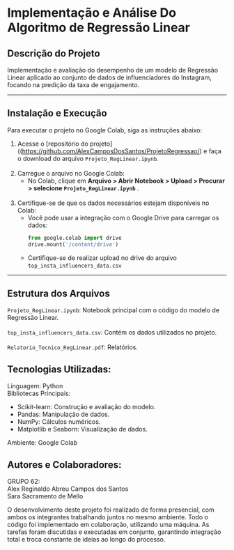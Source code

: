 # Implementação e Análise Do Algoritmo de Regressão Linear 

## **Descrição do Projeto**
Implementação e avaliação do desempenho de um modelo de Regressão Linear aplicado ao conjunto de dados de influenciadores do Instagram, focando na predição da taxa de engajamento.

--- 

## **Instalação e Execução**
Para executar o projeto no Google Colab, siga as instruções abaixo:

1. Acesse o [repositório do projeto]((https://github.com/AlexCamposDosSantos/ProjetoRegressao/) e faça o download do arquivo `Projeto_RegLinear.ipynb`.</br></br>
2. Carregue o arquivo no Google Colab:
   - No Colab, clique em **Arquivo > Abrir Notebook > Upload > Procurar > selecione `Projeto_RegLinear.ipynb`** .</br></br>
3. Certifique-se de que os dados necessários estejam disponíveis no Colab:
   - Você pode usar a integração com o Google Drive para carregar os dados:
     ```python
     from google.colab import drive
     drive.mount('/content/drive')
     ```
   - Certifique-se de realizar upload no drive do arquivo `top_insta_influencers_data.csv`
 --- 
 
## **Estrutura dos Arquivos**
`Projeto_RegLinear.ipynb`: Notebook principal com o código do modelo de Regressão Linear.</br></br>
`top_insta_influencers_data.csv`: Contém os dados utilizados no projeto.</br></br>
`Relatorio_Tecnico_RegLinear.pdf`: Relatórios.</br>

## **Tecnologias Utilizadas:**
Linguagem: Python</br>
Bibliotecas Principais:</br>
   - Scikit-learn: Construção e avaliação do modelo.</br>
   - Pandas: Manipulação de dados.</br>
   - NumPy: Cálculos numéricos.</br>
   - Matplotlib e Seaborn: Visualização de dados.</br>

Ambiente: Google Colab</br>


## **Autores e Colaboradores:**
GRUPO 62:</br>
Alex Reginaldo Abreu Campos dos Santos</br>
Sara Sacramento de Mello

O desenvolvimento deste projeto foi realizado de forma presencial, com ambos os integrantes trabalhando juntos no mesmo ambiente. Todo o código foi implementado em colaboração, utilizando uma máquina. As tarefas foram discutidas e executadas em conjunto, garantindo integração total e troca constante de ideias ao longo do processo.

